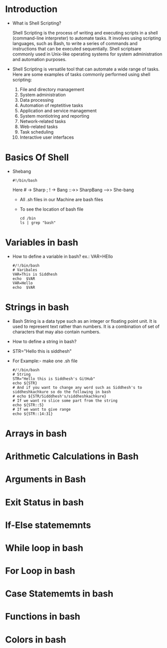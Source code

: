 # Introduction
  * What is Shell Scripting?

    Shell Scripting is the process of writing and executing scripts in a shell (command-line interpreter) to automate tasks.
    It involves using scripting languages, such as Bash, to write a series of commands and instructions that can be executed sequentially.
    Shell scriptsare commonly used in Unix-like operating systems for system administration and automation purposes.

  * Shell Scripting is versatile tool that can automate a wide range of tasks. Here are some examples of tasks commonly performed using shell scripting:

    1. File and directory management
    2. System administration
    3. Data processing
    4. Automation of reptetitive tasks
    5. Application and service management
    6. System montiotring and reporting
    7. Network-related tasks
    8. Web-related tasks
    9. Task scheduling
    10. Interactive user interfaces
  
# Basics Of Shell
  * Shebang

        #!/bin/bash
    Here # -> Sharp ; ! -> Bang ::->> SharpBang -->> She-bang
    - All .sh files in our Machine are bash files
    - To see the location of bash file

          cd /bin
          ls | grep "bash"
     
# Variables in bash
  * How to define a variable in bash?
      ex.: VAR=HEllo

        #/!/bin/bash
        # Varibales
        VAR=This is Siddhesh
        echo  $VAR
        VAR=Hello
        echo  $VAR

# Strings in bash
  * Bash String is a data type such as an integer or floating point unit. It is used to represent text rather than numbers. It is a combination of set of characters that may also contain numbers.
  * How to define a string in bash?
  * STR="Hello this is siddhesh"
  * For Example:- make one .sh file 

        #/!/bin/bash
        # String
        STR="Hello this is Siddhesh's GitHub"
        echo ${STR}
        # And if you want to change any word such as Siddhesh's to siddheshkachkure so do the following in bash
        # echo ${STR/Sidddhesh's/siddheshkachkure}
        # If we want ro slice some part from the string
        echo ${STR::5}
        # If we want to give range
        echo ${STR::14:31}

# Arrays in bash
# Arithmetic Calculations in Bash
# Arguments in Bash
# Exit Status in bash
# If-Else statememnts
# While loop in bash
# For Loop in bash
# Case Statememts in bash
# Functions in bash
# Colors in bash
